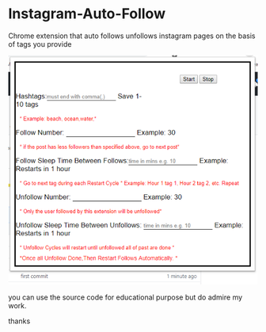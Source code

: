 # Instagram-Auto-Follow
Chrome extension that auto follows unfollows instagram pages on the basis of tags you provide

![screen shot of extension](images/icons/follow%20insta.png)

you can use the source code for educational purpose but do admire my work.

thanks
